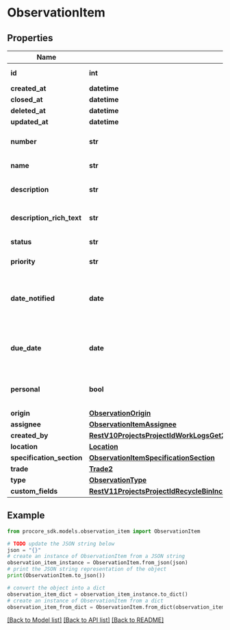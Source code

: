 # ObservationItem


## Properties

Name | Type | Description | Notes
------------ | ------------- | ------------- | -------------
**id** | **int** | Observation Item ID | [optional] 
**created_at** | **datetime** | Created at | [optional] 
**closed_at** | **datetime** | Closed at | [optional] 
**deleted_at** | **datetime** | Deleted at | [optional] 
**updated_at** | **datetime** | Updated at | [optional] 
**number** | **str** | Observation Item number | [optional] 
**name** | **str** | Observation Item name | [optional] 
**description** | **str** | Observation Item description | [optional] 
**description_rich_text** | **str** | Observation Item description | [optional] 
**status** | **str** | Observation Item status | [optional] 
**priority** | **str** | Observation Item priority | [optional] 
**date_notified** | **date** | Date that the Observation Item Assignee was notified | [optional] 
**due_date** | **date** | Date that the Observation Item is due by | [optional] 
**personal** | **bool** | Observation Item privacy status | [optional] 
**origin** | [**ObservationOrigin**](ObservationOrigin.md) |  | [optional] 
**assignee** | [**ObservationItemAssignee**](ObservationItemAssignee.md) |  | [optional] 
**created_by** | [**RestV10ProjectsProjectIdWorkLogsGet200ResponseInnerCreatedBy**](RestV10ProjectsProjectIdWorkLogsGet200ResponseInnerCreatedBy.md) |  | [optional] 
**location** | [**Location**](Location.md) |  | [optional] 
**specification_section** | [**ObservationItemSpecificationSection**](ObservationItemSpecificationSection.md) |  | [optional] 
**trade** | [**Trade2**](Trade2.md) |  | [optional] 
**type** | [**ObservationType**](ObservationType.md) |  | [optional] 
**custom_fields** | [**RestV11ProjectsProjectIdRecycleBinIncidentsWitnessStatementsGet200ResponseInnerCustomFields**](RestV11ProjectsProjectIdRecycleBinIncidentsWitnessStatementsGet200ResponseInnerCustomFields.md) |  | [optional] 

## Example

```python
from procore_sdk.models.observation_item import ObservationItem

# TODO update the JSON string below
json = "{}"
# create an instance of ObservationItem from a JSON string
observation_item_instance = ObservationItem.from_json(json)
# print the JSON string representation of the object
print(ObservationItem.to_json())

# convert the object into a dict
observation_item_dict = observation_item_instance.to_dict()
# create an instance of ObservationItem from a dict
observation_item_from_dict = ObservationItem.from_dict(observation_item_dict)
```
[[Back to Model list]](../README.md#documentation-for-models) [[Back to API list]](../README.md#documentation-for-api-endpoints) [[Back to README]](../README.md)


